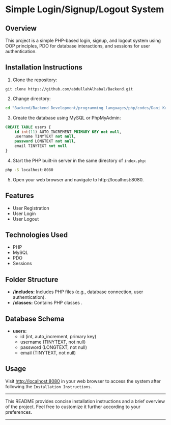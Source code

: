 # Simple Login/Signup/Logout System

## Overview

This project is a simple PHP-based login, signup, and logout system using OOP principles, PDO for database interactions, and sessions for user authentication.

## Installation Instructions

1. Clone the repository:
```
git clone https://github.com/abdullahAlhabal/Backend.git
 ```
2. Change directory:
```bash
cd "Backend/Backend Development/programming languages/php/codes/Dani Krossing - Object Oriented PHP/14- OOP PHP Login System"
```
3. Create the database using MySQL or PhpMyAdmin:
```SQL
CREATE TABLE users {
    id int(11) AUTO_INCREMENT PRIMARY KEY not null,
    username TINYTEXT not null,
    password LONGTEXT not null,
    email TINYTEXT not null
}
```
4. Start the PHP built-in server in the same directory of `index.php`:
```bash
php -S localhost:8080
```
5. Open your web browser and navigate to http://localhost:8080.

## Features

- User Registration
- User Login
- User Logout

## Technologies Used

- PHP
- MySQL
- PDO
- Sessions

## Folder Structure

- **/includes:** Includes PHP files (e.g., database connection, user authentication).
- **/classes:** Contains PHP classes .

## Database Schema

- **users:**
  - id (int, auto_increment, primary key)
  - username (TINYTEXT, not null)
  - password (LONGTEXT, not null)
  - email (TINYTEXT, not null)

## Usage

Visit [http://localhost:8080](http://localhost:8080) in your web browser to access the system after following the `Installation Instructions`.

---

This README provides concise installation instructions and a brief overview of the project. Feel free to customize it further according to your preferences.


---
